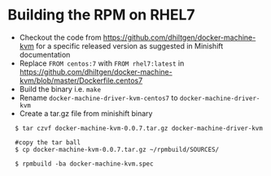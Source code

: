 Building the RPM on RHEL7
===============
- Checkout the code from https://github.com/dhiltgen/docker-machine-kvm for a specific released version as suggested in Minishift documentation
- Replace `FROM centos:7` with `FROM rhel7:latest` in  https://github.com/dhiltgen/docker-machine-kvm/blob/master/Dockerfile.centos7
- Build the binary i.e. `make`
- Rename `docker-machine-driver-kvm-centos7` to `docker-machine-driver-kvm` 
- Create a tar.gz file from minishift binary 

```
  $ tar czvf docker-machine-kvm-0.0.7.tar.gz docker-machine-driver-kvm

  #copy the tar ball 
  $ cp docker-machine-kvm-0.0.7.tar.gz ~/rpmbuild/SOURCES/

  $ rpmbuild -ba docker-machine-kvm.spec
```
